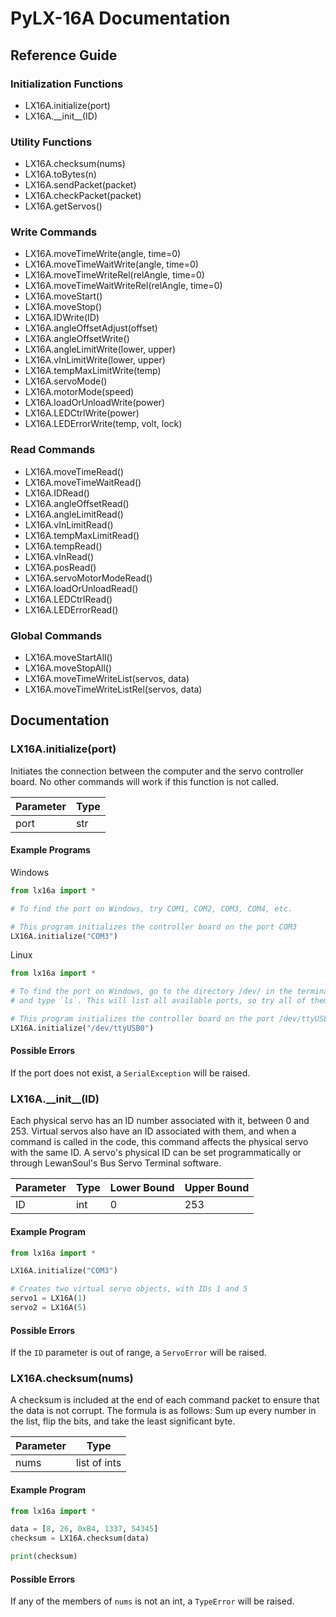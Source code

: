 # PyLX-16A Documentation

## Reference Guide

### Initialization Functions
* LX16A.initialize(port)
* LX16A.\_\_init\_\_(ID)

### Utility Functions
* LX16A.checksum(nums)
* LX16A.toBytes(n)
* LX16A.sendPacket(packet)
* LX16A.checkPacket(packet)
* LX16A.getServos()

### Write Commands
* LX16A.moveTimeWrite(angle, time=0)
* LX16A.moveTimeWaitWrite(angle, time=0)
* LX16A.moveTimeWriteRel(relAngle, time=0)
* LX16A.moveTimeWaitWriteRel(relAngle, time=0)
* LX16A.moveStart()
* LX16A.moveStop()
* LX16A.IDWrite(ID)
* LX16A.angleOffsetAdjust(offset)
* LX16A.angleOffsetWrite()
* LX16A.angleLimitWrite(lower, upper)
* LX16A.vInLimitWrite(lower, upper)
* LX16A.tempMaxLimitWrite(temp)
* LX16A.servoMode()
* LX16A.motorMode(speed)
* LX16A.loadOrUnloadWrite(power)
* LX16A.LEDCtrlWrite(power)
* LX16A.LEDErrorWrite(temp, volt, lock)

### Read Commands
* LX16A.moveTimeRead()
* LX16A.moveTimeWaitRead()
* LX16A.IDRead()
* LX16A.angleOffsetRead()
* LX16A.angleLimitRead()
* LX16A.vInLimitRead()
* LX16A.tempMaxLimitRead()
* LX16A.tempRead()
* LX16A.vInRead()
* LX16A.posRead()
* LX16A.servoMotorModeRead()
* LX16A.loadOrUnloadRead()
* LX16A.LEDCtrlRead()
* LX16A.LEDErrorRead()


### Global Commands
* LX16A.moveStartAll()
* LX16A.moveStopAll()
* LX16A.moveTimeWriteList(servos, data)
* LX16A.moveTimeWriteListRel(servos, data)

## Documentation

### LX16A.initialize(port)
Initiates the connection between the computer and the servo controller board. No other commands will work if this function is not called.

| Parameter | Type |
| --------- | ---- |
| port      | str  |

#### Example Programs
Windows
```python
from lx16a import *

# To find the port on Windows, try COM1, COM2, COM3, COM4, etc.

# This program initializes the controller board on the port COM3
LX16A.initialize("COM3")
```

Linux
```python
from lx16a import *

# To find the port on Windows, go to the directory /dev/ in the terminal,
# and type `ls`. This will list all available ports, so try all of them

# This program initializes the controller board on the port /dev/ttyUSB0
LX16A.initialize("/dev/ttyUSB0")
```

#### Possible Errors
If the port does not exist, a `SerialException` will be raised.

### LX16A.\_\_init\_\_(ID)
Each physical servo has an ID number associated with it, between 0 and 253. Virtual servos also have an ID associated with them, and when a command is called in the code, this command affects the physical servo with the same ID. A servo's physical ID can be set programmatically or through LewanSoul's Bus Servo Terminal software.

| Parameter | Type | Lower Bound | Upper Bound |
| --------- | ---- | ----------- | ----------- |
| ID        | int  | 0           | 253         |

#### Example Program
```python
from lx16a import *

LX16A.initialize("COM3")

# Creates two virtual servo objects, with IDs 1 and 5
servo1 = LX16A(1)
servo2 = LX16A(5)
```

#### Possible Errors
If the `ID` parameter is out of range, a `ServoError` will be raised.

### LX16A.checksum(nums)
A checksum is included at the end of each command packet to ensure that the data is not corrupt. The formula is as follows: Sum up every number in the list, flip the bits, and take the least significant byte.

| Parameter | Type         |
| --------- | ------------ |
| nums      | list of ints |

#### Example Program
```python
from lx16a import *

data = [8, 26, 0xB4, 1337, 54345]
checksum = LX16A.checksum(data)

print(checksum)
```

#### Possible Errors
If any of the members of `nums` is not an int, a `TypeError` will be raised.
